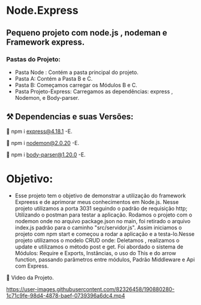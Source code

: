 # Node.Express

## Pequeno projeto com node.js , nodeman e Framework express.

### Pastas do Projeto:

- Pasta Node : Contém a pasta principal do projeto.
- Pasta A: Contém a Pasta B e C.
- Pasta B: Começamos carregar os Módulos B e C.
- Pasta Projeto-Express: Carregamos as dependências: express , Nodemon, e Body-parser.

 ## :hammer_and_pick: Dependencias e suas Versões:

 :hammer: npm i express@4.18.1 -E.

 :hammer: npm i nodemon@2.0.20 -E.

 :hammer: npm i body-parser@1.20.0 -E.

 # Objetivo:

 - Esse projeto tem o objetivo de demonstrar a utilização do framework Expreess e de aprimorar meus conhecimentos em Node.js. Nesse projeto utilizamos a porta 3031 seguindo o padrão de requisição http; Utilizando o postman para testar a aplicação. Rodamos o projeto com o nodemon onde no arquivo package.json no main, foi retirado o arquivo index.js padrão para o caminho "src/servidor.js". Assim iniciamos o projeto com npm start e começou a rodar a aplicação e a testa-lo.Nesse projeto utilizamos o modelo CRUD onde: Deletamos , realizamos o update e utilizamos o método post e get.
 Foi abordado o sistema de Módulos: Require e Exports, Instâncias, o uso do This e do arrow function, passando parâmetros entre módulos, Padrão Middleware e Api com Express.
 
 :movie_camera: Video da Projeto.
  
https://user-images.githubusercontent.com/82326458/190880280-1c71c9fe-98d4-4878-baef-0739396a6dc4.mp4








